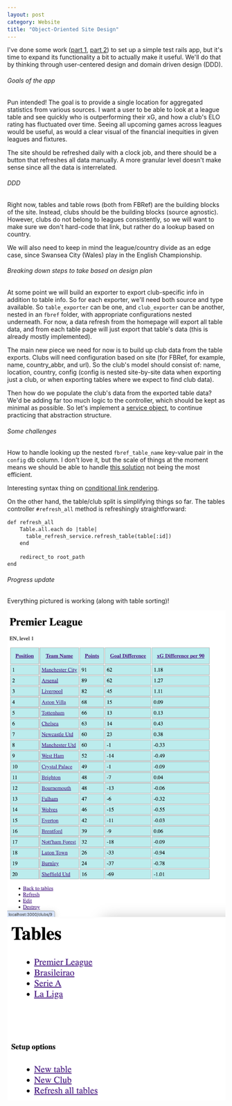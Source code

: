 ```yaml
---
layout: post
category: Website
title: "Object-Oriented Site Design"
---
```


I've done some work ([part 1](https://balthazard.dev/ruby/2024/07/15/new-rails-test-app-part-1/), [part 2](https://balthazard.dev/ruby/2024/07/16/new-rails-test-app-part-2/)) to set up a simple test rails app, but it's time to expand its functionality a bit to actually make it useful. We'll do that by thinking through user-centered design and domain driven design (DDD).

###### Goals of the app

Pun intended! The goal is to provide a single location for aggregated statistics from various sources. I want a user to be able to look at a league table and see quickly who is outperforming their xG, and how a club's ELO rating has fluctuated over time. Seeing all upcoming games across leagues would be useful, as would a clear visual of the financial inequities in given leagues and fixtures.

The site should be refreshed daily with a clock job, and there should be a button that refreshes all data manually. A more granular level doesn't make sense since all the data is interrelated.

###### DDD

Right now, tables and table rows (both from FBRef) are the building blocks of the site. Instead, clubs should be the building blocks (source agnostic). However, clubs do not belong to leagues consistently, so we will want to make sure we don't hard-code that link, but rather do a lookup based on country.

We will also need to keep in mind the league/country divide as an edge case, since Swansea City (Wales) play in the English Championship.

###### Breaking down steps to take based on design plan

At some point we will build an exporter to export club-specific info in addition to table info. So for each exporter, we'll need both source and type available. So `table_exporter` can be one, and `club_exporter` can be another, nested in an `fbref` folder, with appropriate configurations nested underneath. For now, a data refresh from the homepage will export all table data, and from each table page will just export that table's data (this is already mostly implemented).

The main new piece we need for now is to build up club data from the table exports. Clubs will need configuration based on site (for FBRef, for example, name, country_abbr, and url). So the club's model should consist of: name, location, country, config (config is nested site-by-site data when exporting just a club, or when exporting tables where we expect to find club data).

Then how do we populate the club's data from the exported table data? We'd be adding far too much logic to the controller, which should be kept as minimal as possible. So let's implement a [service object](https://www.codeproject.com/Articles/5340675/Using-Rails-Service-Objects-to-Keep-Code-Clean), to continue practicing that abstraction structure.

###### Some challenges

How to handle looking up the nested `fbref_table_name` key-value pair in the `config` db column. I don't love it, but the scale of things at the moment means we should be able to handle [this solution](https://stackoverflow.com/questions/64759460/rails-accessing-a-models-nested-hash-value-in-a-where-clause) not being the most efficient.

Interesting syntax thing on [conditional link rendering](https://til.hashrocket.com/posts/2kueksf4xd-conditionally-render-rails-links-with-linktoif).

On the other hand, the table/club split is simplifying things so far. The tables controller `#refresh_all` method is refreshingly straightforward:
```
def refresh_all
    Table.all.each do |table|
      table_refresh_service.refresh_table(table[:id])
    end

    redirect_to root_path
end
```

###### Progress update


Everything pictured is working (along with table sorting)!

![image](/assets/images/rta_site_design_1.png)
![image](/assets/images/rta_site_design_2.png)
